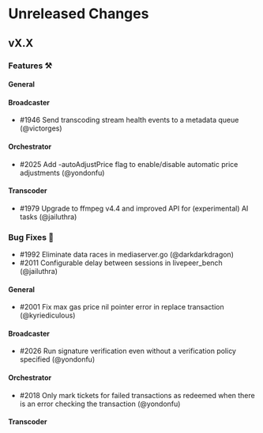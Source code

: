 # Unreleased Changes

## vX.X

### Features ⚒

#### General

#### Broadcaster
- \#1946 Send transcoding stream health events to a metadata queue (@victorges)

#### Orchestrator

- \#2025 Add -autoAdjustPrice flag to enable/disable automatic price adjustments (@yondonfu)

#### Transcoder

- \#1979 Upgrade to ffmpeg v4.4 and improved API for (experimental) AI tasks (@jailuthra)

### Bug Fixes 🐞

- \#1992 Eliminate data races in mediaserver.go (@darkdarkdragon)
- \#2011 Configurable delay between sessions in livepeer_bench (@jailuthra)

#### General

- \#2001 Fix max gas price nil pointer error in replace transaction (@kyriediculous)

#### Broadcaster

- \#2026 Run signature verification even without a verification policy specified (@yondonfu)

#### Orchestrator

- \#2018 Only mark tickets for failed transactions as redeemed when there is an error checking the transaction (@yondonfu)

#### Transcoder
